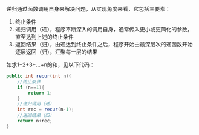 递归通过函数调用自身来解决问题，从实现角度来看，它包括三要素：
1. 终止条件
2. 递归调用（递），程序不断深入的调用自身，通常传入更小或更简化的参数，直至达到上述的终止条件
3. 返回结果（归），由递达到终止条件之后，程序开始由最深层次的递函数开始逐层返回（归），汇聚每一层的结果

如求1+2+3+...+n的和，见以下代码：
```java
public int recur(int n){
    //终止条件
    if (n==1){
        return 1;
    }
    //递归调用（递）
    int rec = recur(n-1);
    //返回结果（归）
    return n+rec;
}
```